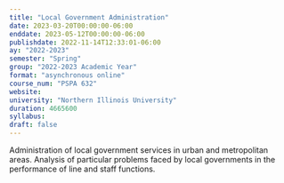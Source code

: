 ```yaml
---
title: "Local Government Administration"
date: 2023-03-20T00:00:00-06:00
enddate: 2023-05-12T00:00:00-06:00
publishdate: 2022-11-14T12:33:01-06:00
ay: "2022-2023"
semester: "Spring"
group: "2022-2023 Academic Year"
format: "asynchronous online"
course_num: "PSPA 632"
website:
university: "Northern Illinois University"
duration: 4665600
syllabus:
draft: false
---
```


Administration of local government services in urban and metropolitan areas. Analysis of particular problems faced by local governments in the performance of line and staff functions.